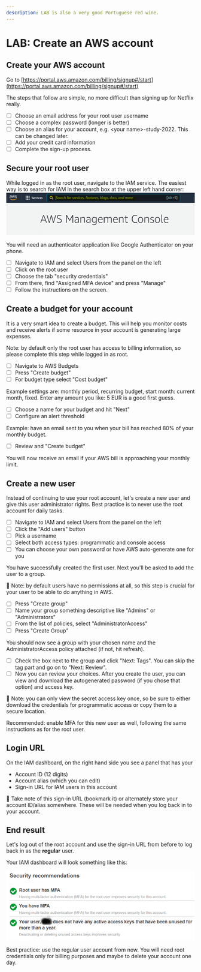 ```yaml
---
description: LAB is also a very good Portuguese red wine.
---
```


# LAB: Create an AWS account

## Create your AWS account

Go to [https://portal.aws.amazon.com/billing/signup#/start](https://portal.aws.amazon.com/billing/signup#/start)

The steps that follow are simple, no more difficult than signing up for Netflix really.

* [ ] Choose an email address for your root user username
* [ ] Choose a complex password (longer is better)&#x20;
* [ ] Choose an alias for your account, e.g. \<your name>-study-2022. This can be changed later.&#x20;
* [ ] Add your credit card information&#x20;
* [ ] Complete the sign-up process.

## Secure your root user&#x20;

While logged in as the root user, navigate to the IAM service. The easiest way is to search for IAM in the search box at the upper left hand corner:\
![](<../../.gitbook/assets/image (386).png>)

You will need an authenticator application like Google Authenticator on your phone.

* [ ] Navigate to IAM and select Users from the panel on the left
* [ ] Click on the root user
* [ ] Choose the tab "security credentials"&#x20;
* [ ] From there, find "Assigned MFA device" and press "Manage"
* [ ] Follow the instructions on the screen.

## Create a budget for your account

It is a very smart idea to create a budget. This will help you monitor costs and receive alerts if some resource in your account is generating large expenses.&#x20;

Note: by default only the root user has access to billing information, so please complete this step while logged in as root.&#x20;

* [ ] Navigate to AWS Budgets&#x20;
* [ ] Press "Create budget"
* [ ] For budget type select "Cost budget"

Example settings are: monthly period, recurring budget, start month: current month, fixed. Enter any amount you like: 5 EUR is a good first guess.&#x20;

* [ ] Choose a name for your budget and hit "Next"
* [ ] Configure an alert threshold

Example: have an email sent to you when your bill has reached 80% of your monthly budget.&#x20;

* [ ] Review and "Create budget"

You will now receive an email if your AWS bill is approaching your monthly limit.&#x20;

## Create a new user&#x20;

Instead of continuing to use your root account, let's create a new user and give this user administrator rights. Best practice is to never use the root account for daily tasks.

* [ ] Navigate to IAM and select Users from the panel on the left
* [ ] Click the "Add users" button&#x20;
* [ ] Pick a username
* [ ] Select both access types: programmatic and console access
* [ ] You can choose your own password or have AWS auto-generate one for you

You have successfully created the first user. Next you'll be asked to add the user to a group.&#x20;

🎯 Note: by default users have no permissions at all, so this step is crucial for your user to be able to do anything in AWS.

* [ ] Press "Create group"&#x20;
* [ ] Name your group something descriptive like "Admins" or "Administrators"
* [ ] From the list of policies, select "AdministratorAccess"
* [ ] Press "Create Group"&#x20;

You should now see a group with your chosen name and the AdministratorAccess policy attached (if not, hit refresh).&#x20;

* [ ] Check the box next to the group and click "Next: Tags". You can skip the tag part and go on to "Next: Review".&#x20;
* [ ] Now you can review your choices. After you create the user, you can view and download the autogenerated password (if you chose that option) and access key.

🎯 Note: you can only view the secret access key once, so be sure to either download the credentials for programmatic access or copy them to a secure location.&#x20;

Recommended: enable MFA for this new user as well, following the same instructions as for the root user.&#x20;

## Login URL

On the IAM dashboard, on the right hand side you see a panel that has your

* Account ID (12 digits)
* Account alias (which you can edit)&#x20;
* Sign-in URL for IAM users in this account

🎯 Take note of this sign-in URL (bookmark it) or alternately store your account ID/alias somewhere. These will be needed when you log back in to your account.

## End result&#x20;

Let's log out of the root account and use the sign-in URL from before to log back in as the **regular** user.&#x20;

Your IAM dashboard will look something like this:

![](<../../.gitbook/assets/image (157).png>)

Best practice: use the regular user account from now. You will need root credentials only for billing purposes and maybe to delete your account one day.&#x20;
